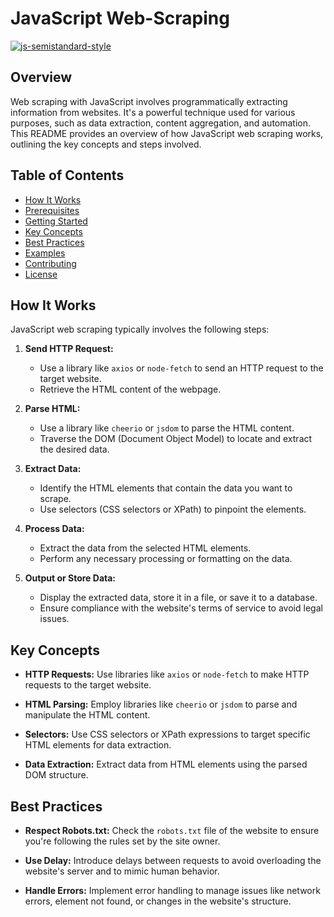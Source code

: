# JavaScript Web-Scraping

[![js-semistandard-style](https://img.shields.io/badge/code%20style-semistandard-brightgreen.svg)](https://github.com/standard/semistandard)

## Overview

Web scraping with JavaScript involves programmatically extracting information from websites. It's a powerful technique used for various purposes, such as data extraction, content aggregation, and automation. This README provides an overview of how JavaScript web scraping works, outlining the key concepts and steps involved.

## Table of Contents

- [How It Works](#how-it-works)
- [Prerequisites](#prerequisites)
- [Getting Started](#getting-started)
- [Key Concepts](#key-concepts)
- [Best Practices](#best-practices)
- [Examples](#examples)
- [Contributing](#contributing)
- [License](#license)

## How It Works

JavaScript web scraping typically involves the following steps:

1. **Send HTTP Request:**

   - Use a library like `axios` or `node-fetch` to send an HTTP request to the target website.
   - Retrieve the HTML content of the webpage.

2. **Parse HTML:**

   - Use a library like `cheerio` or `jsdom` to parse the HTML content.
   - Traverse the DOM (Document Object Model) to locate and extract the desired data.

3. **Extract Data:**

   - Identify the HTML elements that contain the data you want to scrape.
   - Use selectors (CSS selectors or XPath) to pinpoint the elements.

4. **Process Data:**

   - Extract the data from the selected HTML elements.
   - Perform any necessary processing or formatting on the data.

5. **Output or Store Data:**
   - Display the extracted data, store it in a file, or save it to a database.
   - Ensure compliance with the website's terms of service to avoid legal issues.

## Key Concepts

- **HTTP Requests:** Use libraries like `axios` or `node-fetch` to make HTTP requests to the target website.

- **HTML Parsing:** Employ libraries like `cheerio` or `jsdom` to parse and manipulate the HTML content.

- **Selectors:** Use CSS selectors or XPath expressions to target specific HTML elements for data extraction.

- **Data Extraction:** Extract data from HTML elements using the parsed DOM structure.

## Best Practices

- **Respect Robots.txt:** Check the `robots.txt` file of the website to ensure you're following the rules set by the site owner.

- **Use Delay:** Introduce delays between requests to avoid overloading the website's server and to mimic human behavior.

- **Handle Errors:** Implement error handling to manage issues like network errors, element not found, or changes in the website's structure.
